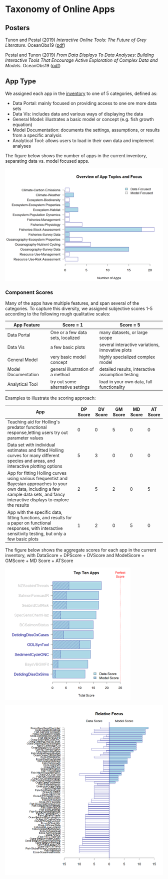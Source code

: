 # Taxonomy of Online Apps

## Posters

Tunon and Pestal (2019) *Interactive Online Tools: The Future of Grey Literature*. OceanObs19
 ([pdf](http://solv.ca/GreyFish/Analyses/POSTER_OceanObs2019_Tunon&Pestal_ShinyGreyLit.pdf))

Pestal and Tunon (2019) *From Data Displays To Data Analyses: Building Interactive Tools That Encourage Active Exploration of Complex Data and Models.* OceanObs19 ([pdf](http://solv.ca/GreyFish/Analyses/POSTER_OceanObs2019_Pestal&Tunon_InteractiveTools.pdf))


## App Type

We assigned each app in the [inventory](../../DATA/OnlineApplications/) to
one of 5 categories, defined as:

* Data Portal: mainly focused on providing access to one ore more data sets
* Data Vis: includes data and various ways of displaying the data
* General Model: illustrates a basic model or concept  (e.g. fish growth equation)
* Model Documentation: documents the settings, assumptions, or results from a specific analysis 
* Analytical Tool:  allows users to load in their own data and implement analyses


The figure below shows the number of apps in the current inventory, separating data vs. model focused apps.


<img src="https://github.com/SOLV-Code/GreyFish/blob/master/DATA/OnlineApplications/GeneratedPlots/Summary_ByGeneralTopic.png"
	width="600">


### Component Scores

Many of the apps have multiple features, and span several of the categories. 
To capture this diversity, we assigned subjective scores 1-5 according to the following
 rough qualitative scales:
 
 **App Feature** | **Score = 1**  | **Score = 5** 
-- | -- | --
Data Portal |  One or a few  data sets, localized |  many datasets, or large scope
Data Vis   |  a few basic plots      |  several interactive variations, innovative plots
General Model | very basic model concept  |  highly specialized complex model
Model Documentation |  general illustration of a method | detailed results, interactive assumption testing
 Analytical Tool    | try out some alternative settings | load in your own data, full functionality


Examples to illustrate the scoring approach:

 **App** | **DP Score**  | **DV Score** | **GM Score** | **MD Score** | **AT Score** 
-- | -- | --| --| --| --
Teaching aid for Holling's  predator functional response,letting users try out parameter values | 0  | 0  | 5 | 0  | 0 
Data set with individual estimates and fitted Holling curves for many different species and areas, and interactive plotting options | 5  | 3 | 0 | 0  | 0 
App for fitting Holling curves using various frequentist and Bayesian approaches to your own data, including a few sample data sets, and fancy interactive displays to explore the results | 2  | 5  | 2 | 0  | 5
App with the specific data, fitting functions, and results for a paper on functional responses, with interactive sensitivity testing, but only a few basic plots  | 1  | 2 | 0 | 5 | 0 


The figure below shows the aggregate scores for each app in the current inventory, with DataScore = DPScore + DVScore and ModelScore = GMScore + MD Score + ATScore



<img src="https://github.com/SOLV-Code/GreyFish/blob/master/DATA/OnlineApplications/GeneratedPlots/TopTenApps_TotalScore.png"
	width="400">


<img src="https://github.com/SOLV-Code/GreyFish/blob/master/DATA/OnlineApplications/GeneratedPlots/TornadoPlot_AppFocus.png"
	width="800">




